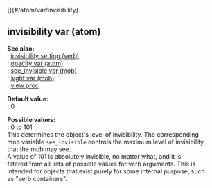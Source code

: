 []{#/atom/var/invisibility}    
## invisibility var (atom)    
**See also:**    
:   [invisibility setting (verb)](/ref/verb/set/invisibility.md)    
:   [opacity var (atom)](/ref/atom/var/opacity.md)    
:   [see_invisible var (mob)](/ref/mob/var/see_invisible.md)    
:   [sight var (mob)](/ref/mob/var/sight.md)    
:   [view proc](/ref/proc/view.md)    
<!-- -->    
**Default value:**    
:   0    
<!-- -->    
**Possible values:**    
:   0 to 101    
This determines the object\'s level of invisibility. The corresponding    
mob variable `see_invisible` controls the maximum level of invisibility    
that the mob may see.    
A value of 101 is absolutely invisible, no matter what, and it is    
filtered from all lists of possible values for verb arguments. This is    
intended for objects that exist purely for some internal purpose, such    
as \"verb containers\".  